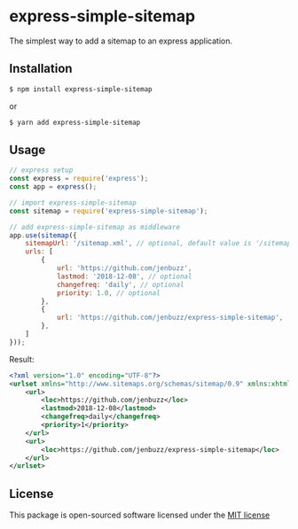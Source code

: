 # express-simple-sitemap
The simplest way to add a sitemap to an express application.

## Installation

```bash
$ npm install express-simple-sitemap
```
or
```bash
$ yarn add express-simple-sitemap
```

## Usage

```javascript
// express setup
const express = require('express');
const app = express();

// import express-simple-sitemap
const sitemap = require('express-simple-sitemap');

// add express-simple-sitemap as middleware
app.use(sitemap({
    sitemapUrl: '/sitemap.xml', // optional, default value is '/sitemap.xml'
    urls: [
        {
            url: 'https://github.com/jenbuzz',
            lastmod: '2018-12-08', // optional
            changefreq: 'daily', // optional
            priority: 1.0, // optional
        },
        {
            url: 'https://github.com/jenbuzz/express-simple-sitemap',
        },
    ]
}));
```

Result:
```xml
<?xml version="1.0" encoding="UTF-8"?>
<urlset xmlns="http://www.sitemaps.org/schemas/sitemap/0.9" xmlns:xhtml="http://www.w3.org/1999/xhtml">
    <url>
        <loc>https://github.com/jenbuzz</loc>
        <lastmod>2018-12-08</lastmod>
        <changefreq>daily</changefreq>
        <priority>1</priority>
    </url>
    <url>
        <loc>https://github.com/jenbuzz/express-simple-sitemap</loc>
    </url>
</urlset>
```

## License
This package is open-sourced software licensed under the [MIT license](http://opensource.org/licenses/MIT)
